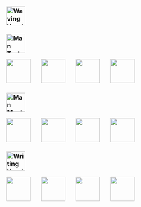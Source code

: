 ### <img src="https://raw.githubusercontent.com/Tarikul-Islam-Anik/Animated-Fluent-Emojis/master/Emojis/Hand%20gestures/Waving%20Hand.png" alt="Waving Hand" width="50" height="50" />

### <img src="https://raw.githubusercontent.com/Tarikul-Islam-Anik/Animated-Fluent-Emojis/master/Emojis/People%20with%20professions/Man%20Technologist%20Light%20Skin%20Tone.png" alt="Man Technologist Light Skin Tone" width="50" height="50" />
<img height="64" width="64" src="https://cdn.simpleicons.org/apple/white" />&nbsp;&nbsp;&nbsp;&nbsp;&nbsp;&nbsp;&nbsp;<img height="64" width="64" src="https://cdn.simpleicons.org/fedora" />&nbsp;&nbsp;&nbsp;&nbsp;&nbsp;&nbsp;&nbsp;<img height="64" width="64" src="https://cdn.simpleicons.org/unraid" />&nbsp;&nbsp;&nbsp;&nbsp;&nbsp;&nbsp;&nbsp;<img height="64" width="64" src="https://cdn.simpleicons.org/openwrt" />&nbsp;&nbsp;&nbsp;&nbsp;&nbsp;&nbsp;&nbsp;
### <img src="https://raw.githubusercontent.com/Tarikul-Islam-Anik/Animated-Fluent-Emojis/master/Emojis/People%20with%20professions/Man%20Mechanic%20Light%20Skin%20Tone.png" alt="Man Mechanic Light Skin Tone" width="50" height="50" />
<img height="64" width="64" src="https://code.visualstudio.com/assets/images/code-stable.png" />&nbsp;&nbsp;&nbsp;&nbsp;&nbsp;&nbsp;&nbsp;<img height="64" width="64" src="https://helix-editor.com/logo.svg" />&nbsp;&nbsp;&nbsp;&nbsp;&nbsp;&nbsp;&nbsp;<img height="64" width="64" src="https://cdn.simpleicons.org/alacritty" />&nbsp;&nbsp;&nbsp;&nbsp;&nbsp;&nbsp;&nbsp;<img height="64" width="64" src="https://cdn.simpleicons.org/obsidian" />&nbsp;&nbsp;&nbsp;&nbsp;&nbsp;&nbsp;&nbsp;

### <img src="https://raw.githubusercontent.com/Tarikul-Islam-Anik/Animated-Fluent-Emojis/master/Emojis/Hand%20gestures/Writing%20Hand%20Light%20Skin%20Tone.png" alt="Writing Hand Light Skin Tone" width="50" height="50" />
<img height="64" width="64" src="https://cdn.simpleicons.org/go" />&nbsp;&nbsp;&nbsp;&nbsp;&nbsp;&nbsp;&nbsp;<img height="64" width="64" src="https://cdn.simpleicons.org/rust/red" />&nbsp;&nbsp;&nbsp;&nbsp;&nbsp;&nbsp;&nbsp;<img height="64" width="64" src="https://cdn.simpleicons.org/typescript" />&nbsp;&nbsp;&nbsp;&nbsp;&nbsp;&nbsp;&nbsp;<img height="64" width="64" src="https://cdn.simpleicons.org/python" />&nbsp;&nbsp;&nbsp;&nbsp;&nbsp;&nbsp;&nbsp;






<!--
**mkeco/mkeco** is a ✨ _special_ ✨ repository because its `README.md` (this file) appears on your GitHub profile.

Here are some ideas to get you started:

- 🔭 I’m currently working on ...
- 🌱 I’m currently learning ...
- 👯 I’m looking to collaborate on ...
- 🤔 I’m looking for help with ...
- 💬 Ask me about ...
- 📫 How to reach me: ...
- 😄 Pronouns: ...
- ⚡ Fun fact: ...
-->
